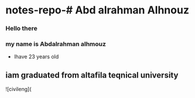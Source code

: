 # notes-repo-# Abd alrahman Alhnouz
### Hello there
### my name is **Abdalrahman alhmouz**
* Ihave 23 years old 
## iam graduated from altafila teqnical university
![civileng](
